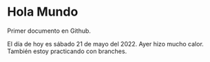 # Hola Mundo
Primer documento en Github.


El día de hoy es sábado 21 de mayo del 2022. 
Ayer hizo mucho calor.
También estoy practicando con branches.
